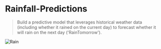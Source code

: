 # Rainfall-Predictions
> Build a predictive model that leverages historical weather data (including whether it rained on the current day) to forecast whether it will rain on the next day ('RainTomorrow').

![Rain](https://github.com/Vengatesan-K/Amazon-Phone-Price-Analysis/assets/128688827/e5914890-ef3f-41ae-8561-4b12f081677c)
